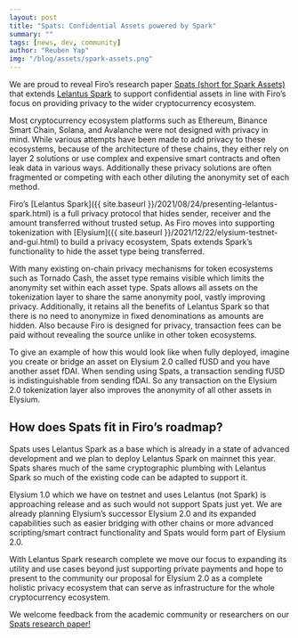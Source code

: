 ```yaml
---
layout: post
title: "Spats: Confidential Assets powered by Spark"
summary: ""
tags: [news, dev, community]
author: "Reuben Yap"
img: "/blog/assets/spark-assets.png"
---
```

We are proud to reveal Firo’s research paper [Spats (short for Spark Assets)](https://eprint.iacr.org/2022/288) that extends [Lelantus Spark](https://eprint.iacr.org/2021/1173) to support confidential assets in line with Firo’s focus on providing privacy to the wider cryptocurrency ecosystem.

Most cryptocurrency ecosystem platforms such as Ethereum, Binance Smart Chain, Solana, and Avalanche were not designed with privacy in mind. While various attempts have been made to add privacy to these ecosystems, because of the architecture of these chains, they either rely on layer 2 solutions or use complex and expensive smart contracts and often leak data in various ways. Additionally these privacy solutions are often fragmented or competing with each other diluting the anonymity set of each method.

Firo’s [Lelantus Spark]({{ site.baseurl }}/2021/08/24/presenting-lelantus-spark.html) is a full privacy protocol that hides sender, receiver and the amount transferred without trusted setup. As Firo moves into supporting tokenization with [Elysium]({{ site.baseurl }}/2021/12/22/elysium-testnet-and-gui.html) to build a privacy ecosystem, Spats extends Spark’s functionality to hide the asset type being transferred. 

With many existing on-chain privacy mechanisms for token ecosystems such as Tornado Cash, the asset type remains visible which limits the anonymity set within each asset type. Spats allows all assets on the tokenization layer to share the same anonymity pool, vastly improving privacy. Additionally, it retains all the benefits of Lelantus Spark so that there is no need to anonymize in fixed denominations as amounts are hidden. Also because Firo is designed for privacy, transaction fees can be paid without revealing the source unlike in other token ecosystems.

To give an example of how this would look like when fully deployed, imagine you create or bridge an asset on Elysium 2.0 called fUSD and you have another asset fDAI. When sending using Spats, a transaction sending fUSD is indistinguishable from sending fDAI. So any transaction on the Elysium 2.0 tokenization layer also improves the anonymity of all other assets in Elysium. 

## How does Spats fit in Firo’s roadmap? 

Spats uses Lelantus Spark as a base which is already in a state of advanced development and we plan to deploy Lelantus Spark on mainnet this year. Spats shares much of the same cryptographic plumbing with Lelantus Spark so much of the existing code can be adapted to support it.

Elysium 1.0 which we have on testnet and uses Lelantus (not Spark) is approaching release and as such would not support Spats just yet. We are already planning Elysium’s successor Elysium 2.0 and its expanded capabilities such as easier bridging with other chains or more advanced scripting/smart contract functionality and Spats would form part of Elysium 2.0.

With Lelantus Spark research complete we move our focus to expanding its utility and use cases beyond just supporting private payments and hope to present to the community our proposal for Elysium 2.0 as a complete holistic privacy ecosystem that can serve as infrastructure for the whole cryptocurrency ecosystem.

We welcome feedback from the academic community or researchers on our [Spats research paper!](https://eprint.iacr.org/2022/288)
